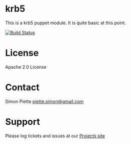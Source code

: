 # krb5

This is a krb5 puppet module. It is quite basic at this point.

[![Build Status](https://secure.travis-ci.org/spiette/puppet-ssh.png?branch=master)](http://travis-ci.org/spiette/puppet-ssh)

# License

Apache 2.0 License

# Contact

Simon Piette <piette.simon@gmail.com>


# Support

Please log tickets and issues at our [Projects site](https://github.com/spiette/puppet-krb5)

